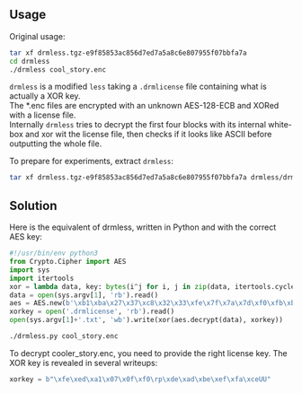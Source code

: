 Usage
-----

Original usage:

```bash
tar xf drmless.tgz-e9f85853ac856d7ed7a5a8c6e807955f07bbfa7a
cd drmless
./drmless cool_story.enc
```

```drmless``` is a modified ```less``` taking a ```.drmlicense``` file containing what is actually a XOR key.  
The *.enc files are encrypted with an unknown AES-128-ECB and XORed with a license file.  
Internally ```drmless``` tries to decrypt the first four blocks with its internal white-box and xor wit the license file, then checks if it looks like ASCII before outputting the whole file.

To prepare for experiments, extract ```drmless```:

```bash
tar xf drmless.tgz-e9f85853ac856d7ed7a5a8c6e807955f07bbfa7a drmless/drmless --strip-components 1
```

Solution
--------

Here is the equivalent of drmless, written in Python and with the correct AES key:

```python
#!/usr/bin/env python3
from Crypto.Cipher import AES
import sys
import itertools
xor = lambda data, key: bytes(i^j for i, j in zip(data, itertools.cycle(key)))
data = open(sys.argv[1], 'rb').read()
aes = AES.new(b'\xb1\xba\x27\x37\xc8\x32\x33\xfe\x7f\x7a\x7d\xf0\xfb\xb0\x1d\x4a', AES.MODE_ECB)
xorkey = open('.drmlicense', 'rb').read()
open(sys.argv[1]+'.txt', 'wb').write(xor(aes.decrypt(data), xorkey))
```

```bash
./drmless.py cool_story.enc
```

To decrypt cooler_story.enc, you need to provide the right license key.
The XOR key is revealed in several writeups:

```python
xorkey = b"\xfe\xed\xa1\x07\x0f\xf0\rp\xde\xad\xbe\xef\xfa\xceUU"
```
